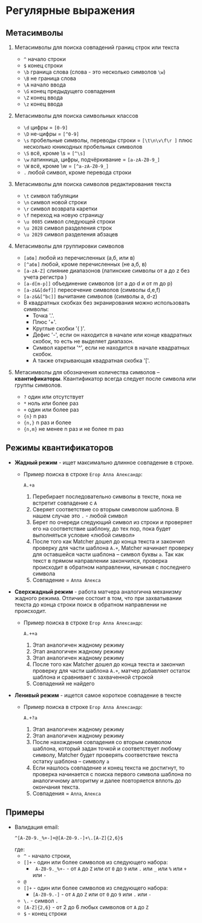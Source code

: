 # Регулярные выражения

## Метасимволы

1. Метасимволы для поиска совпадений границ строк или текста
    + ```^```   начало строки
    + ```$```   конец строки
    + ```\b```	граница слова (слова - это несколько символов ```\w```)
    + ```\B```	не граница слова
    + ```\A```	начало ввода
    + ```\G```	конец предыдущего совпадения
    + ```\Z```	конец ввода
    + ```\z```	конец ввода

2. Метасимволы для поиска символьных классов
    + ```\d```	цифры = ```[0-9]```
    + ```\D```	не-цифры = ```[^0-9]```
    + ```\s```	пробельные символы, переводы строки = ```[\t\n\v\f\r ]``` плюс несколько юникодных пробельных символов
    + ```\S```	всё, кроме \s = ```[^\s]```
    + ```\w```	латинница, цифры, подчёркивание = ```[a-zA-Z0-9_]```
    + ```\W```	всё, кроме \w = ```[^a-zA-Z0-9_]```
    + ```.```   любой символ, кроме перевода строки

3. Метасимволы для поиска символов редактирования текста
    + ```\t```      символ табуляции
    + ```\n```      символ новой строки
    + ```\r```      символ возврата каретки
    + ```\f```      переход на новую страницу
    + ```\u 0085``` символ следующей строки
    + ```\u 2028``` символ разделения строк
    + ```\u 2029``` символ разделения абзацев

4. Метасимволы для группировки символов
    + ```[абв]```	    любой из перечисленных (а,б, или в)
    + ```[^абв]```	    любой, кроме перечисленных (не а,б, в)
    + ```[a-zA-Z]```	слияние диапазонов (латинские символы от a до z без учета регистра )
    + ```[a-d[m-p]]```	    объединение символов (от a до d и от m до p)
    + ```[a-z&&[def]]```	пересечение символов (символы d,e,f)
    + ```[a-z&&[^bc]]```	вычитание символов (символы a, d-z)
    + В квадратных скобках без экранирования можно использовать символы:
        + Точка '.'.
        + Плюс '+'.
        + Круглые скобки '( )'.
        + Дефис '-', если он находится в начале или конце квадратных скобок, то есть не выделяет диапазон.
        + Символ каретки '^', если не находится в начале квадратных скобок.
        + А также открывающая квадратная скобка '['.

5. Метасимволы для обозначения количества символов – **квантификаторы**. Квантификатор всегда следует после символа или группы символов.
    + ```?```	один или отсутствует
    + ```*```	ноль или более раз
    + ```+```	один или более раз
    + ```{n}```     n раз
    + ```{n,}```    n раз и более
    + ```{n,m}```	не менее n раз и не более m раз


## Режимы квантификаторов

+ **Жадный режим** - ищет максимально длинное совпадение в строке.
    + Пример поиска в строке ```Егор Алла Александр```: 
        ```regexp
        А.+а
        ```
        1. Перебирает последовательно символы в тексте, пока не встретит совпадение с ```A```
        1. Cверяет соответствие со вторым символом шаблона. В нашем случае это ```.``` - любой символ
        1. Берет по очереди следующий символ из строки и проверяет его на соответствие шаблону, до тех пор, пока будет выполняться условие «любой символ»
        1. После того как Matcher дошел до конца текста и закончил проверку для части шаблона ```А.+```, Matcher начинает проверку для оставшейся части шаблона – символ буквы ```а```. Так как текст в прямом направлении закончился, проверка происходит в обратном направлении, начиная с последнего символа
        1. Совпадение = ```Алла Алекса```
        
+ **Сверхжадный режим** - работа матчера аналогична механизму жадного режима. 
Отличие состоит в том, что при захватывании текста до конца строки поиск в обратном направлении не происходит.
    + Пример поиска в строке ```Егор Алла Александр```: 
        ```regexp
        А.++а
        ```
        1. Этап аналогичен жадному режиму
        1. Этап аналогичен жадному режиму
        1. Этап аналогичен жадному режиму
        1. После того как Matcher дошел до конца текста и закончил проверку для части шаблона ```А.+```,  матчер добавляет остаток шаблона и сравнивает с захваченной строкой
        1. Совпадений не найдего

+ **Ленивый режим** - ищется самое короткое совпадение в тексте
    + Пример поиска в строке ```Егор Алла Александр```: 
        ```regexp
        А.+?а
        ```
        1. Этап аналогичен жадному режиму
        1. Этап аналогичен жадному режиму
        1. После нахождения совпадения со вторым символом шаблона, который задан точкой и соответствует любому символу, Matcher будет проверять соответствие текста остатку шаблона – символу ```а```
        1. Если нашлось совпадение и конец текста не достигнут, то проверка начинается с поиска первого символа шаблона по аналогичному алгоритму и далее повторяется вплоть до окончания текста.
        1. Совпадения = ```Алла```, ```Алекса```

## Примеры
+ Валидация email:
    ```regexp
    ^[A-Z0-9._%+-]+@[A-Z0-9.-]+\.[A-Z]{2,6}$
    ```
    где:
    + ```^``` - начало строки,
    + ```[]+``` - один или более символов из следующего набора:
        + ``` A-Z0-9._%+-``` - от `A` до `Z` или от `0` до `9` или `.` или `_` или `%` или `+` или `-`
    + ```@```
    + ```[]+``` - один или более символов из следующего набора:
        + ```[A-Z0-9.-]``` -  от `A` до `Z` или от `0` до `9` или `.` или `-`
    + ```\.``` - символ `.`
    + ```[A-Z]{2,6}``` - от 2 до 6 любых символов от `A` до `Z`
    + ```$``` - конец строки
    